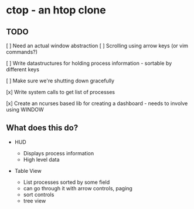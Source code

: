# ctop - an htop clone

## TODO
  [ ] Need an actual window abstraction
  [ ] Scrolling using arrow keys (or vim commands?)

  [ ] Write datastructures for holding process information
    - sortable by different keys

  [ ] Make sure we're shutting down gracefully

  [x] Write system calls to get list of processes

  [x] Create an ncurses based lib for creating a dashboard
    - needs to involve using WINDOW

## What does this do?

* HUD
  - Displays process information
  - High level data

* Table View
  - List processes sorted by some field
  - can go through it with arrow controls, paging
  - sort controls
  - tree view
